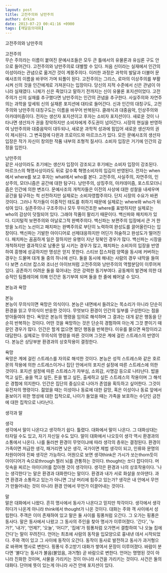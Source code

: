 ```yaml
---
layout: post
title: 고전주의와 낭만주의
author: drkim
date: 2013-07-23 00:41:16 +0900
tags: [깨달음의대화]
---
```

고전주의와 낭만주의 


  


고전주의    
무슨 주의라는 이름이 붙여진 문예사조들은 모두 큰 틀에서의 유물론과 유심론 구도 안으로 들어간다. 고전주의와 낭만주의로 대별할 수 있다. 처음 신이라는 실재에서 인간의 이성이라는 관념으로 옮겨간 것이 계몽주의다. 이러한 과정은 과학의 발달과 더불어 문예사조의 이름을 바꾸어 가며 되풀이 된다. 고전주의는 그리스, 로마의 이상주의를 부활시켜 신의 것을 인간에게로 가져온다는 입장이다. 당신의 지적 수준에서 신은 관념이 아니라 실재였다. 니체가 신은 죽었다고 말하기 전까지는 신이 유물론 포지션이었다. 고전주의가 신의 실재를 추구했다면 낭만주의는 인간의 관념을 추구한다. 사실주의와 자연주의는 과학을 앞세워 신의 실재론 포지션에 대타로 들어간다. 신과 인간의 대칭구도, 고전주의와 낭만주의 대칭구도는 이름을 바꾸어 반복된다. 클래식과 대중음악, 인상주의와 아카데미즘이다. 전자는 생산자 포지션이고 후자는 소비자 포지션이다. 새로운 것이 나타나면 생산자가 권을 장악하지만 소비자에게 주도권이 넘어간다. 시장의 현실을 반영하여 낭만주의와 대중음악이 대두되나, 새로운 과학적 성과에 힘입어 새로운 생산자의 권이 제시된다. 그 변곡점에 다윈과 프로이드와 마르크스가 있다. 모든 문예사조의 생산자 입장은 작가 자신이 창의한 작품 내부의 조형적 질서다. 소비자 입장은 거기에 인간의 감정을 입힌다. 


  


낭만주의    
같은 사상이라도 초기에는 생산자 입장이 강조되고 후기에는 소비자 입장이 강조된다. 마르크스의 혁명사상이라도 뒤로 갈수록 혁명소비자의 입김이 반영된다. 전자는 when에서 where를 보고 후자는 what에서 who를 본다. 고전주의, 사실주의, 자연주의, 인상주의, 모더니즘은 공간에 대한 탐구다. 낭만주의, 상징주의, 아카데미즘, 포스트모더니즘은 인간에 의한 변조다. 문예사조의 개척자들은 이전의 사상에 대한 성찰을 내세우며 공간을 탐구하는 척 선전하지만 실제로는 소비자영합주의다. 단지 시장의 수요가 바뀐 것이다. 그러나 작가들이 이중적인 태도를 취하기 때문에 실제로는 where와 who가 뒤섞여 있다. 실존주의나 구조주의나 모두 무미건조한 where를 표방하지만 실제로는 who의 감상이 덧칠되어 있다. 그래야 작품이 팔리기 때문이다. 백신파와 패치파가 있다. 디지털적 보편주의와 아날로그적 완벽주의다. 백신파는 보편주의 입장에서 큰 거 한 방을 노리는 노선이고 패치파는 완벽주의로 부단히 노력하여 완성도를 끌어올린다는 입장이다. 백신파는 기발한 아이디어로 선제대응하지만 어딘가 허술하고 완성도가 떨어진다. 패치파는 꼼꼼하게 일은 잘하지만 유행이 지난 뒷북인 경우가 많다. 백신파는 시장을 개척하지만 결과적으로 남좋은 일 시키는 경우가 많고, 패치파는 소비자의 입장을 반영하여 흥행에 성공하지만 명성은 얻지 못한다. 스티브 잡스처럼 양쪽을 동시에 커버하는 경우는 드물며 대개 둘 중의 하나에 선다. 둘을 동시에 해내는 사람의 경우 내막을 들여다 보면 스티브 잡스와 조너선 아이브처럼 고전주의와 낭만주의의 역할분담이 이루어져 있다. 공존하기 어려운 둘을 묶어내는 것은 강력한 동기부여다. 공동체의 발견에 의한 대승적인 팀플레이에 의해 인간은 동기부여 되며 둘을 한 줄에 꿰어낼 수 있다. 


  


본능과 욕망 


  


본능    
본능이 무의식이면 욕망은 의식이다. 본능은 내면에서 들려오는 목소리가 아니라 단순히 환경을 읽고 무의식이 반응한 것이다. 무엇보다 환경이 인간의 일부를 구성한다는 점을 받아들여야 한다. 욕망은 본능의 명령을 임의로 해석하며 그 결과는 대개 같은 행동을 단순히 반복하는 것이다. 어떤 것을 욕망하는 것은 단순히 경험하여 아는게 그것 뿐이기 때문인 경우가 많다. 인간은 할게 없으면 했던 행동을 반복한다. 이유를 물으면 욕망이라고 대답한다. 실제로는 무의식의 명령을 따른 것이며 그것은 계에 걸린 스트레스의 반영이다. 본능은 상당부분 환경과의 상호작용이 결정한다. 


  


욕망    
욕망은 계에 걸린 스트레스를 자의로 해석한 것이다. 본능은 성적 스트레스와 같은 호르몬의 작용에 의한 스트레스이거나 집단 안에서의 포지션 설정에 따른 스트레스에 의한 것이다. 포지션 설정에 따른 스트레스가 자부심, 소외감, 사명감 등으로 나타난다. 밥을 먹고 싶든, 술을 먹고 싶든, 돈을 벌고 싶든, 출세하고 싶든 스트레스의 작용이며 그 해석은 경험에 의지한다. 인간은 집단의 중심으로 나아가 존엄을 획득하고 싶어한다. 그것이 유전자의 명령이다. 젊었을 때는 이성이나 동료에 대한 갈망, 혹은 이성이나 동료 앞에서 돋보이기 위한 명성에 대한 집착으로, 나이가 들었을 때는 가족을 보호하는 수단인 금전에 대한 집착으로 나타난다. 


  


생각과 말 


  


생각    
생각에서 말이 나온다고 생각하기 쉽다. 틀렸다. 대화에서 말이 나온다. 그 대화상대는 타자일 수도 있고, 자기 자신일 수도 있다. 말이 대화에서 나오듯이 생각 역시 환경과의 소통에서 나온다. 나를 둘러싼 환경이 무엇이냐에 따라 생각의 층위는 결정된다. 환경이 가족이면 저급한 생각, 패거리면 낮은 생각, 국가이면 제법 생각이 되고, 인류와 문명의 차원이어야 진짜 생각은 가능하다. 어원으로 보면 생각think은 가시가 쏘는thorn듯이 아이디어가 속으로through 찔러 뇌를 관통하는 것이다. thought는 쏘다 잡다이다. 머릿속을 찌르는 아이디어를 잡아챈 것이 생각이다. 생각은 환경과 나의 상호작용이다. '나는 생각한다'는 말은 환경과 대화한다는 말이다. 환경과 내가 서로 화살을 쏘아댄다. 과연 환경과 소통하고 있는가 아니면 그냥 머리에 힘주고 있는가? 생각은 내 안에서 무언가 만들어내는 것이 아니라 환경 안에서 무언가 이끌어내는 것이다. 


  


말    
말은 대화에서 나왔다. 흔히 명사에서 동사가 나온다고 믿지만 착각이다. 생각에서 생각하다가 나온게 아니라 think에서 thought가 나온 것이다. 대화는 주와 객 사이에서 성립한다. 주객은 이미 존재하여 있고 말은 둘 사이를 핑퐁처럼 오간다. 그 오가는 핑퐁은 동사다. 말은 동사에서 나왔고 그 동사의 주인을 찾아 명사가 이루어졌다. '간다', '누가?', '내가', '언제?', '오늘', '어디?', '집에'가 핑퐁처럼 오가면서 결합하여 '나 오늘 집에 간다'는 말이 꾸려진다. 언어는 최초에 사람의 동작을 입모양으로 흉내낸 데서 시작되었다. 주와 객이 있고 그 사이에 동작이 오간다. 동작이 동사로 발전하고 동사가 과거형으로 바뀌며 명사로 변한다. 핑퐁식 주고받기 대화가 쌓여서 문장이 이루어졌다. 바람이 분다면 '불다'는 동사가 불음(불었음, 과거형) 곧 바람으로 변한다. 언어는 명명된 것이 아니라 진화한 것이며, 사물을 가리키는 것이 아니라 사건을 가리키는 것이다. 사건은 둘의 대화다. 단어에 뜻이 있는게 아니라 사건 안에 포지션이 있다.